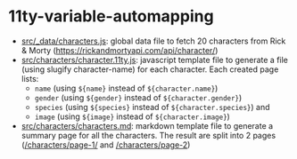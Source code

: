 # 11ty-variable-automapping

- [src/_data/characters.js](src/_data/characters.js): global data file to fetch 20 characters from Rick & Morty (https://rickandmortyapi.com/api/character/)
- [src/characters/character.11ty.js](src/characters/character.11ty.js): javascript template file to generate a file (using slugify character-name) for each character. Each created page lists:
  - `name` (using `${name}` instead of `${character.name}`)
  - `gender` (using `${gender}` instead of `${character.gender}`)
  - `species` (using `${species}` instead of `${character.species}`) and
  - `image` (using `${image}` instead of `${character.image}`)
- [src/characters/characters.md](src/characters/characters.md): markdown template file to generate a summary page for all the characters. The result are split into 2 pages ([/characters/page-1/](_site/characters/page-1/index.html) and [/characters/page-2](_site/characters/page-2/index.html))

